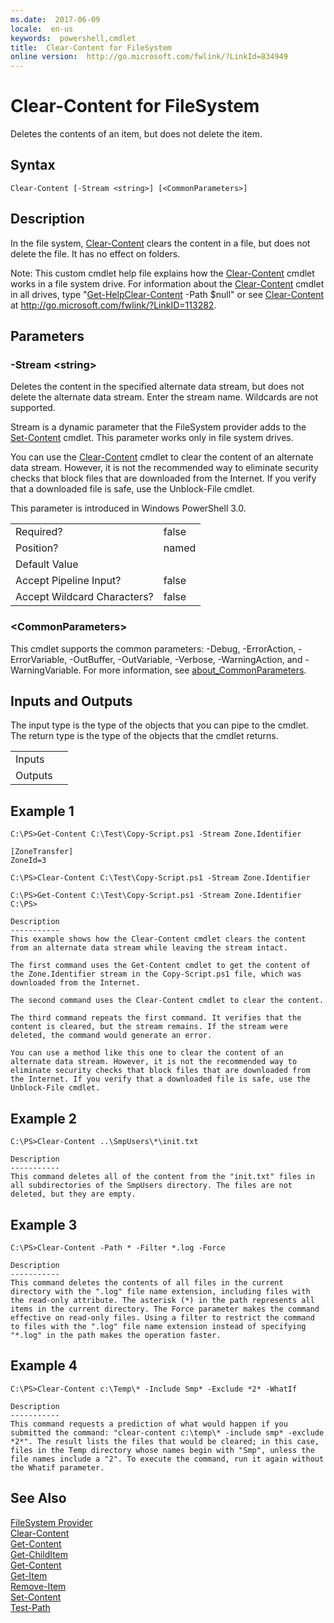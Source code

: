 ```yaml
---
ms.date:  2017-06-09
locale:  en-us
keywords:  powershell,cmdlet
title:  Clear-Content for FileSystem
online version:  http://go.microsoft.com/fwlink/?LinkId=834949
---
```


# Clear-Content for FileSystem
Deletes the contents of an item, but does not delete the item.  

## Syntax  

```  
Clear-Content [-Stream <string>] [<CommonParameters>]  

```  

## Description  
 In the file system, [Clear-Content](../../../Microsoft.PowerShell.Management/Clear-Content.md) clears the content in a file, but does not delete the file. It has no effect on folders.  

 Note: This custom cmdlet help file explains how the [Clear-Content](../../../Microsoft.PowerShell.Management/Clear-Content.md) cmdlet works in a file system drive. For information about the [Clear-Content](../../../Microsoft.PowerShell.Management/Clear-Content.md) cmdlet in all drives, type "[Get-Help](../../Get-Help.md)[Clear-Content](../../../Microsoft.PowerShell.Management/Clear-Content.md) -Path $null" or see [Clear-Content](../../../Microsoft.PowerShell.Management/Clear-Content.md) at http://go.microsoft.com/fwlink/?LinkID=113282.  

## Parameters  

### -Stream <string\>  
 Deletes the content in the specified alternate data stream, but does not delete the alternate data stream. Enter the stream name. Wildcards are not supported.  

 Stream is a dynamic parameter that the FileSystem provider adds to the [Set-Content](../../../Microsoft.PowerShell.Management/Set-Content.md) cmdlet. This parameter works only in file system drives.  

 You can use the [Clear-Content](../../../Microsoft.PowerShell.Management/Clear-Content.md) cmdlet to clear the content of an alternate data stream. However, it is not the recommended way to eliminate security checks that block files that are downloaded from the Internet. If you verify that a downloaded file is safe, use the Unblock-File cmdlet.  

 This parameter is introduced in Windows PowerShell 3.0.  

|||  
|-|-|  
|Required?|false|  
|Position?|named|  
|Default Value||  
|Accept Pipeline Input?|false|  
|Accept Wildcard Characters?|false|  

### <CommonParameters\>  
 This cmdlet supports the common parameters: -Debug, -ErrorAction, -ErrorVariable, -OutBuffer, -OutVariable,  -Verbose, -WarningAction, and -WarningVariable. For more information, see [about_CommonParameters](../../../about/about_commonparameters.md).  

## Inputs and Outputs  
 The input type is the type of the objects that you can pipe to the cmdlet. The return type is the type of the objects that the cmdlet returns.  

|||  
|-|-|  
|Inputs||  
|Outputs||  

## Example 1  

```  
C:\PS>Get-Content C:\Test\Copy-Script.ps1 -Stream Zone.Identifier  

[ZoneTransfer]  
ZoneId=3  

C:\PS>Clear-Content C:\Test\Copy-Script.ps1 -Stream Zone.Identifier  

C:\PS>Get-Content C:\Test\Copy-Script.ps1 -Stream Zone.Identifier  
C:\PS>  

Description  
-----------  
This example shows how the Clear-Content cmdlet clears the content from an alternate data stream while leaving the stream intact.  

The first command uses the Get-Content cmdlet to get the content of the Zone.Identifier stream in the Copy-Script.ps1 file, which was downloaded from the Internet.  

The second command uses the Clear-Content cmdlet to clear the content.   

The third command repeats the first command. It verifies that the content is cleared, but the stream remains. If the stream were deleted, the command would generate an error.  

You can use a method like this one to clear the content of an alternate data stream. However, it is not the recommended way to eliminate security checks that block files that are downloaded from the Internet. If you verify that a downloaded file is safe, use the Unblock-File cmdlet.  

```  

## Example 2  

```  
C:\PS>Clear-Content ..\SmpUsers\*\init.txt  

Description  
-----------  
This command deletes all of the content from the "init.txt" files in all subdirectories of the SmpUsers directory. The files are not deleted, but they are empty.  

```  

## Example 3  

```  
C:\PS>Clear-Content -Path * -Filter *.log -Force  

Description  
-----------  
This command deletes the contents of all files in the current directory with the ".log" file name extension, including files with the read-only attribute. The asterisk (*) in the path represents all items in the current directory. The Force parameter makes the command effective on read-only files. Using a filter to restrict the command to files with the ".log" file name extension instead of specifying "*.log" in the path makes the operation faster.  

```  

## Example 4  

```  
C:\PS>Clear-Content c:\Temp\* -Include Smp* -Exclude *2* -WhatIf  

Description  
-----------  
This command requests a prediction of what would happen if you submitted the command: "clear-content c:\temp\* -include smp* -exclude *2*". The result lists the files that would be cleared; in this case, files in the Temp directory whose names begin with "Smp", unless the file names include a "2". To execute the command, run it again without the Whatif parameter.  

```  

## See Also  
 [FileSystem Provider](../FileSystem-Provider.md)   
 [Clear-Content](../../../Microsoft.PowerShell.Management/Clear-Content.md)   
 [Get-Content](../../../Microsoft.PowerShell.Management/Get-Content.md)   
 [Get-ChildItem](../../../Microsoft.PowerShell.Management/Get-ChildItem.md)   
 [Get-Content](../../../Microsoft.PowerShell.Management/Get-Content.md)   
 [Get-Item](../../../Microsoft.PowerShell.Management/Get-Item.md)   
 [Remove-Item](../../../Microsoft.PowerShell.Management/Remove-Item.md)   
 [Set-Content](../../../Microsoft.PowerShell.Management/Set-Content.md)   
 [Test-Path](../../../Microsoft.PowerShell.Management/Test-Path.md)

